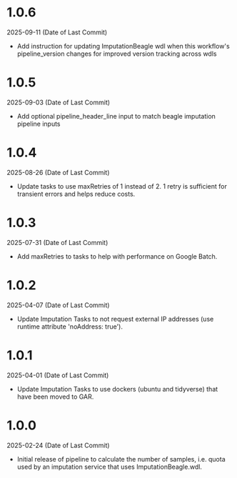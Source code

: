 # 1.0.6
2025-09-11 (Date of Last Commit)

* Add instruction for updating ImputationBeagle wdl when this workflow's pipeline_version changes for improved version tracking across wdls

# 1.0.5
2025-09-03 (Date of Last Commit)

* Add optional pipeline_header_line input to match beagle imputation pipeline inputs

# 1.0.4
2025-08-26 (Date of Last Commit)

* Update tasks to use maxRetries of 1 instead of 2. 1 retry is sufficient for transient errors and helps reduce costs.

# 1.0.3
2025-07-31 (Date of Last Commit)

* Add maxRetries to tasks to help with performance on Google Batch.

# 1.0.2
2025-04-07 (Date of Last Commit)

* Update Imputation Tasks to not request external IP addresses (use runtime attribute 'noAddress: true').

# 1.0.1
2025-04-01 (Date of Last Commit)

* Update Imputation Tasks to use dockers (ubuntu and tidyverse) that have been moved to GAR.

# 1.0.0
2025-02-24 (Date of Last Commit)

* Initial release of pipeline to calculate the number of samples, i.e. quota used by an imputation service that uses ImputationBeagle.wdl.
